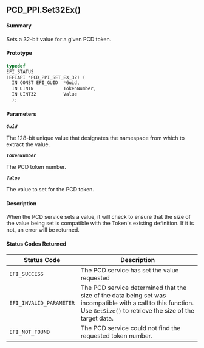 <!--- @file
  PCD_PPI.Set32Ex()

  Copyright (c) 2009-2017, Intel Corporation. All rights reserved.<BR>

  Redistribution and use in source (original document form) and 'compiled'
  forms (converted to PDF, epub, HTML and other formats) with or without
  modification, are permitted provided that the following conditions are met:

  1) Redistributions of source code (original document form) must retain the
     above copyright notice, this list of conditions and the following
     disclaimer as the first lines of this file unmodified.

  2) Redistributions in compiled form (transformed to other DTDs, converted to
     PDF, epub, HTML and other formats) must reproduce the above copyright
     notice, this list of conditions and the following disclaimer in the
     documentation and/or other materials provided with the distribution.

  THIS DOCUMENTATION IS PROVIDED BY TIANOCORE PROJECT "AS IS" AND ANY EXPRESS OR
  IMPLIED WARRANTIES, INCLUDING, BUT NOT LIMITED TO, THE IMPLIED WARRANTIES OF
  MERCHANTABILITY AND FITNESS FOR A PARTICULAR PURPOSE ARE DISCLAIMED. IN NO
  EVENT SHALL TIANOCORE PROJECT  BE LIABLE FOR ANY DIRECT, INDIRECT, INCIDENTAL,
  SPECIAL, EXEMPLARY, OR CONSEQUENTIAL DAMAGES (INCLUDING, BUT NOT LIMITED TO,
  PROCUREMENT OF SUBSTITUTE GOODS OR SERVICES; LOSS OF USE, DATA, OR PROFITS;
  OR BUSINESS INTERRUPTION) HOWEVER CAUSED AND ON ANY THEORY OF LIABILITY,
  WHETHER IN CONTRACT, STRICT LIABILITY, OR TORT (INCLUDING NEGLIGENCE OR
  OTHERWISE) ARISING IN ANY WAY OUT OF THE USE OF THIS DOCUMENTATION, EVEN IF
  ADVISED OF THE POSSIBILITY OF SUCH DAMAGE.

-->

## PCD_PPI.Set32Ex()

#### Summary

Sets a 32-bit value for a given PCD token.

#### Prototype

```c
typedef
EFI_STATUS
(EFIAPI *PCD_PPI_SET_EX_32) (
  IN CONST EFI_GUID  *Guid,
  IN UINTN           TokenNumber,
  IN UINT32          Value
  );
```

#### Parameters


**_`Guid`_**

The 128-bit unique value that designates the namespace from which to extract
the value.

**_`TokenNumber`_**

The PCD token number.

**_`Value`_**

The value to set for the PCD token.

#### Description

When the PCD service sets a value, it will check to ensure that the size of the
value being set is compatible with the Token's existing definition. If it is
not, an error will be returned.

#### Status Codes Returned

| Status Code             | Description                                                                                                                                                            |
| ----------------------- | ---------------------------------------------------------------------------------------------------------------------------------------------------------------------- |
| `EFI_SUCCESS`           | The PCD service has set the value requested                                                                                                                            |
| `EFI_INVALID_PARAMETER` | The PCD service determined that the size of the data being set was incompatible with a call to this function. Use `GetSize()` to retrieve the size of the target data. |
| `EFI_NOT_FOUND`         | The PCD service could not find the requested token number.                                                                                                             |
